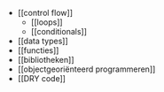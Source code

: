 - [[control flow]]
	- [[loops]]
	- [[conditionals]]
- [[data types]]
- [[functies]]
- [[bibliotheken]]
- [[objectgeoriënteerd programmeren]]
- [[DRY code]]